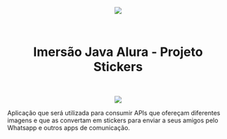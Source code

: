 <p align="center">
  <img src="https://raw.githubusercontent.com/abrahamcalf/programming-languages-logos/master/src/java/java_256x256.png">
</p>
<br>
<h1 align="center">Imersão Java Alura - Projeto Stickers </h1>
<br>
<p align="center">
  <img src="http://img.shields.io/static/v1?label=STATUS&message=EM%20DESENVOLVIMENTO&color=GREEN&style=for-the-badge"/>
</p>
<p>
  Aplicação que será utilizada para consumir APIs que ofereçam diferentes imagens e que as convertam em stickers para enviar a seus amigos pelo Whatsapp e outros apps de comunicação.
</p>
